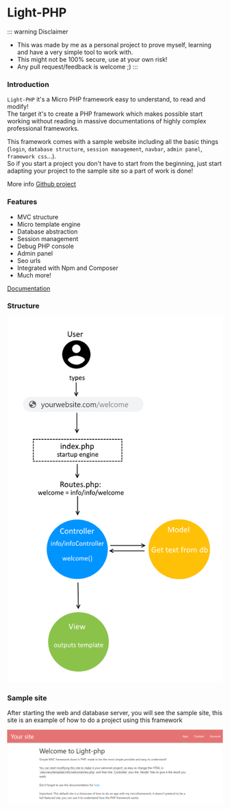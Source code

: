 <style module>
	.structure_img {
		height: 750px;
	}
</style>


# Light-PHP

::: warning Disclaimer
- This was made by me as a personal project to prove myself, learning and have a very simple tool to work with.
- This might not be 100% secure, use at your own risk!
- Any pull request/feedback is welcome ;)
:::

### Introduction

`Light-PHP` it's a Micro PHP framework easy to understand, to read and modify!  
The target it's to create a PHP framework which makes possible start working without reading in massive documentations of highly complex professional frameworks.  
  
This framework comes with a sample website including all the basic things (`login`, `database structure`, `session management`, `navbar`, `admin panel`, `framework css`...).  
So if you start a project you don't have to start from the beginning, just start adapting your project to the sample site so a part of work is done!  

More info  [Github project](https://github.com/bakeiro/Light-PHP/)

### Features

- MVC structure
- Micro template engine
- Database abstraction
- Session management
- Debug PHP console
- Admin panel
- Seo urls
- Integrated with Npm and Composer
- Much more!

[Documentation](./overview/Overview.html) 

### Structure

<img :class="$style.structure_img" src="./images/structure_png.png" alt="foo">

### Sample site
After starting the web and database server, you will see the sample site, this site is an example of how to do a project using this framework

<img src="./images/welcomePage.png" alt="foo">